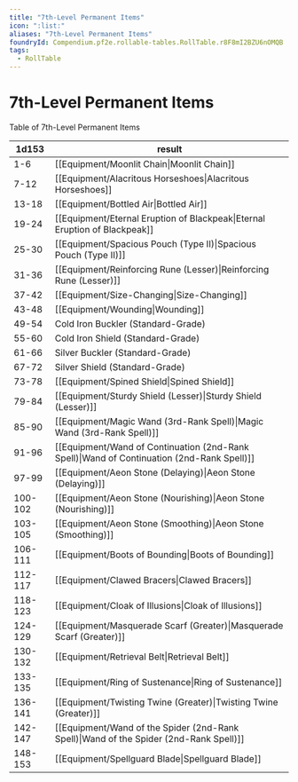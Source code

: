 ```yaml
---
title: "7th-Level Permanent Items"
icon: ":list:"
aliases: "7th-Level Permanent Items"
foundryId: Compendium.pf2e.rollable-tables.RollTable.r8F8mI2BZU6nOMQB
tags:
  - RollTable
---
```


# 7th-Level Permanent Items
<p>Table of 7th-Level Permanent Items</p>

| 1d153 | result |
|------|--------|
| 1-6 | [[Equipment/Moonlit Chain\|Moonlit Chain]] |
| 7-12 | [[Equipment/Alacritous Horseshoes\|Alacritous Horseshoes]] |
| 13-18 | [[Equipment/Bottled Air\|Bottled Air]] |
| 19-24 | [[Equipment/Eternal Eruption of Blackpeak\|Eternal Eruption of Blackpeak]] |
| 25-30 | [[Equipment/Spacious Pouch (Type II)\|Spacious Pouch (Type II)]] |
| 31-36 | [[Equipment/Reinforcing Rune (Lesser)\|Reinforcing Rune (Lesser)]] |
| 37-42 | [[Equipment/Size-Changing\|Size-Changing]] |
| 43-48 | [[Equipment/Wounding\|Wounding]] |
| 49-54 | Cold Iron Buckler (Standard-Grade) |
| 55-60 | Cold Iron Shield (Standard-Grade) |
| 61-66 | Silver Buckler (Standard-Grade) |
| 67-72 | Silver Shield (Standard-Grade) |
| 73-78 | [[Equipment/Spined Shield\|Spined Shield]] |
| 79-84 | [[Equipment/Sturdy Shield (Lesser)\|Sturdy Shield (Lesser)]] |
| 85-90 | [[Equipment/Magic Wand (3rd-Rank Spell)\|Magic Wand (3rd-Rank Spell)]] |
| 91-96 | [[Equipment/Wand of Continuation (2nd-Rank Spell)\|Wand of Continuation (2nd-Rank Spell)]] |
| 97-99 | [[Equipment/Aeon Stone (Delaying)\|Aeon Stone (Delaying)]] |
| 100-102 | [[Equipment/Aeon Stone (Nourishing)\|Aeon Stone (Nourishing)]] |
| 103-105 | [[Equipment/Aeon Stone (Smoothing)\|Aeon Stone (Smoothing)]] |
| 106-111 | [[Equipment/Boots of Bounding\|Boots of Bounding]] |
| 112-117 | [[Equipment/Clawed Bracers\|Clawed Bracers]] |
| 118-123 | [[Equipment/Cloak of Illusions\|Cloak of Illusions]] |
| 124-129 | [[Equipment/Masquerade Scarf (Greater)\|Masquerade Scarf (Greater)]] |
| 130-132 | [[Equipment/Retrieval Belt\|Retrieval Belt]] |
| 133-135 | [[Equipment/Ring of Sustenance\|Ring of Sustenance]] |
| 136-141 | [[Equipment/Twisting Twine (Greater)\|Twisting Twine (Greater)]] |
| 142-147 | [[Equipment/Wand of the Spider (2nd-Rank Spell)\|Wand of the Spider (2nd-Rank Spell)]] |
| 148-153 | [[Equipment/Spellguard Blade\|Spellguard Blade]] |

